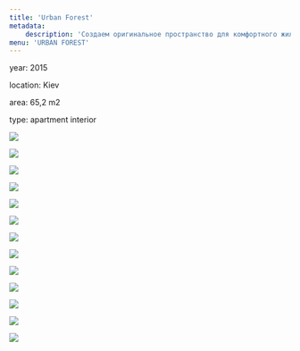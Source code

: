 ```yaml
---
title: 'Urban Forest'
metadata:
    description: 'Создаем оригинальное пространство для комфортного жилья. Индивидуальный подход к каждому клиенту.'
menu: 'URBAN FOREST'
---
```


<div class="project-description">
<p>year: 2015</p>
<p>location: Kiev</p>
<p>area: 65,2 m2</p>
<p>type: apartment interior</p>
</div>

<div class="clearfix"></div>
<div id="project-images" class="owl-carousel owl-theme" markdown="1">

![](Urban_Forest_Gostin_01.jpg)

![](Urban_Forest_Gostin_02.jpg)

![](Urban_Forest_Gostin_03.jpg)
    
![](Urban_Forest_Gostin_04.jpg)

![](Urban_Forest_Gostin_05.jpg)

![](Urban_Forest_Gostin_06.jpg)

![](Urban_Forest_Gostin_07.jpg)
    
![](Urban_Forest_Gostin_08.jpg)
    
![](Urban_Forest_Gostin_09.jpg)
    
![](Urban_Forest_Gostin_10.jpg)

![](Urban_Forest_Gostin_11.jpg)

![](Urban_Forest_Gostin_12.jpg)

![](Urban_Forest_Gostin_13.jpg)

</div>